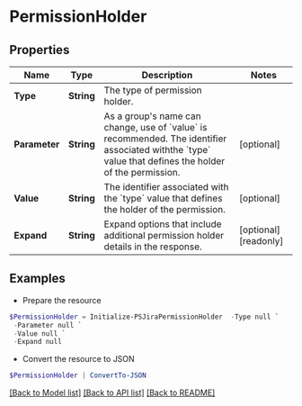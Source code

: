 # PermissionHolder
## Properties

Name | Type | Description | Notes
------------ | ------------- | ------------- | -------------
**Type** | **String** | The type of permission holder. | 
**Parameter** | **String** | As a group&#39;s name can change, use of &#x60;value&#x60; is recommended. The identifier associated withthe &#x60;type&#x60; value that defines the holder of the permission. | [optional] 
**Value** | **String** | The identifier associated with the &#x60;type&#x60; value that defines the holder of the permission. | [optional] 
**Expand** | **String** | Expand options that include additional permission holder details in the response. | [optional] [readonly] 

## Examples

- Prepare the resource
```powershell
$PermissionHolder = Initialize-PSJiraPermissionHolder  -Type null `
 -Parameter null `
 -Value null `
 -Expand null
```

- Convert the resource to JSON
```powershell
$PermissionHolder | ConvertTo-JSON
```

[[Back to Model list]](../README.md#documentation-for-models) [[Back to API list]](../README.md#documentation-for-api-endpoints) [[Back to README]](../README.md)

